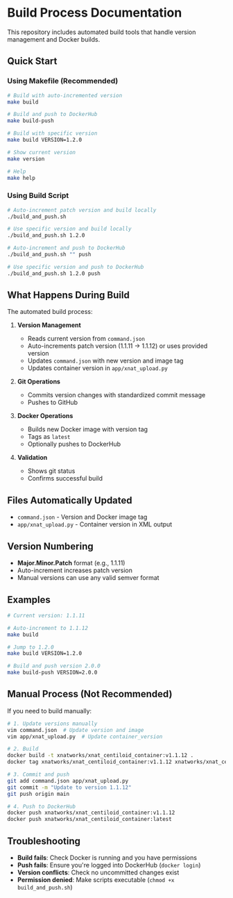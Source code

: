 # Build Process Documentation

This repository includes automated build tools that handle version management and Docker builds.

## Quick Start

### Using Makefile (Recommended)

```bash
# Build with auto-incremented version
make build

# Build and push to DockerHub  
make build-push

# Build with specific version
make build VERSION=1.2.0

# Show current version
make version

# Help
make help
```

### Using Build Script

```bash
# Auto-increment patch version and build locally
./build_and_push.sh

# Use specific version and build locally
./build_and_push.sh 1.2.0

# Auto-increment and push to DockerHub
./build_and_push.sh "" push

# Use specific version and push to DockerHub
./build_and_push.sh 1.2.0 push
```

## What Happens During Build

The automated build process:

1. **Version Management**
   - Reads current version from `command.json`
   - Auto-increments patch version (1.1.11 → 1.1.12) or uses provided version
   - Updates `command.json` with new version and image tag
   - Updates container version in `app/xnat_upload.py`

2. **Git Operations**
   - Commits version changes with standardized commit message
   - Pushes to GitHub

3. **Docker Operations**
   - Builds new Docker image with version tag
   - Tags as `latest`
   - Optionally pushes to DockerHub

4. **Validation**
   - Shows git status
   - Confirms successful build

## Files Automatically Updated

- `command.json` - Version and Docker image tag
- `app/xnat_upload.py` - Container version in XML output

## Version Numbering

- **Major.Minor.Patch** format (e.g., 1.1.11)
- Auto-increment increases patch version
- Manual versions can use any valid semver format

## Examples

```bash
# Current version: 1.1.11

# Auto-increment to 1.1.12
make build

# Jump to 1.2.0 
make build VERSION=1.2.0

# Build and push version 2.0.0
make build-push VERSION=2.0.0
```

## Manual Process (Not Recommended)

If you need to build manually:

```bash
# 1. Update versions manually
vim command.json  # Update version and image
vim app/xnat_upload.py  # Update container_version

# 2. Build
docker build -t xnatworks/xnat_centiloid_container:v1.1.12 .
docker tag xnatworks/xnat_centiloid_container:v1.1.12 xnatworks/xnat_centiloid_container:latest

# 3. Commit and push
git add command.json app/xnat_upload.py
git commit -m "Update to version 1.1.12"
git push origin main

# 4. Push to DockerHub
docker push xnatworks/xnat_centiloid_container:v1.1.12
docker push xnatworks/xnat_centiloid_container:latest
```

## Troubleshooting

- **Build fails**: Check Docker is running and you have permissions
- **Push fails**: Ensure you're logged into DockerHub (`docker login`)
- **Version conflicts**: Check no uncommitted changes exist
- **Permission denied**: Make scripts executable (`chmod +x build_and_push.sh`)